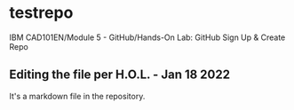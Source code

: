 # testrepo
IBM CAD101EN/Module 5 - GitHub/Hands-On Lab: GitHub Sign Up &amp; Create Repo

## Editing the file per H.O.L. - Jan 18 2022

It's a markdown file in the repository.
